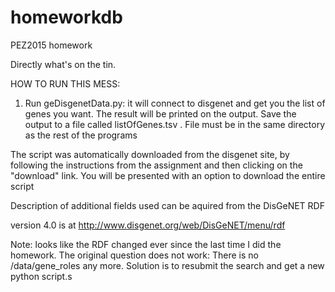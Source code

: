 # homeworkdb
PEZ2015 homework

Directly what's on the tin.

HOW TO RUN THIS MESS:

1. Run geDisgenetData.py: it will connect to disgenet and get you the list of genes you want. The result will be printed on the output. Save the output to a file called listOfGenes.tsv . File must be in the same directory as the rest of the programs

The script was automatically downloaded from the disgenet site, by following the instructions from the assignment and then clicking on the "download" link. You will be presented with an option to download the entire script


Description of additional fields used can be aquired from the DisGeNET RDF

version 4.0 is at http://www.disgenet.org/web/DisGeNET/menu/rdf

Note: looks like the RDF changed ever since the last time I did the homework. The original question does not work: There is no /data/gene_roles any more. Solution is to resubmit the search and get a new python script.s



